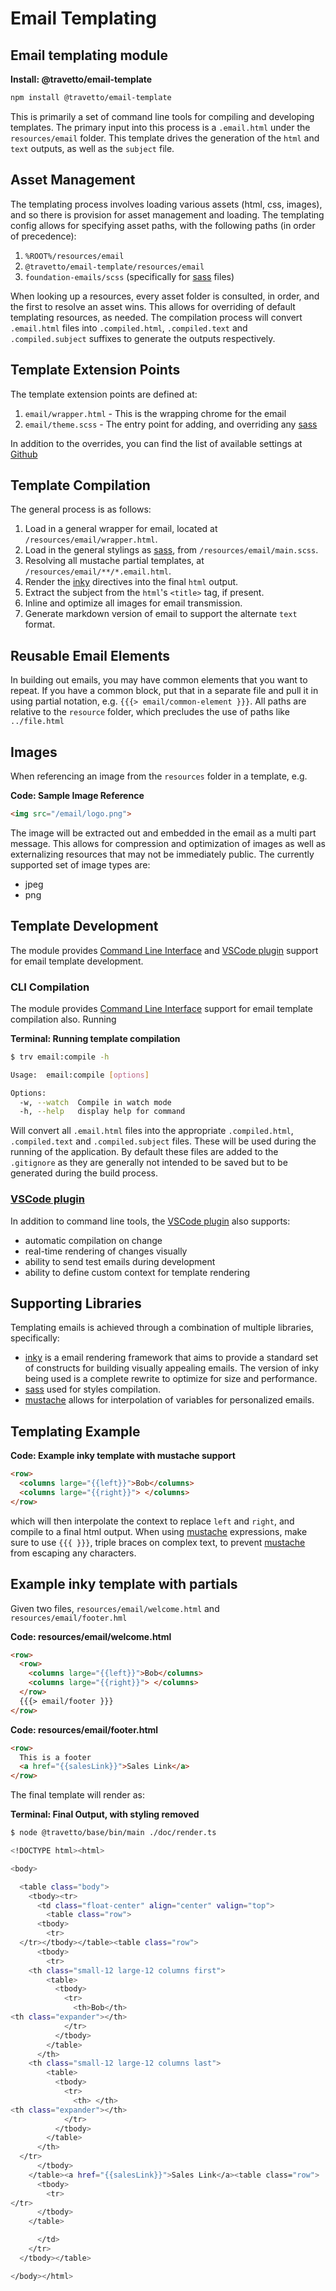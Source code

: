 <!-- This file was generated by the framweork and should not be modified directly -->
<!-- Please modify https://github.com/travetto/travetto/tree/master/module/email-template/doc.ts and execute "npm run docs" to rebuild -->
# Email Templating
## Email templating module

**Install: @travetto/email-template**
```bash
npm install @travetto/email-template
```

This is primarily a set of command line tools for compiling and developing templates.  The primary input into this process is a `.email.html` under the `resources/email` folder.  This template drives the generation of the `html` and `text` outputs, as well as the `subject` file.

## Asset Management

The templating process involves loading various assets (html, css, images), and so there is provision for asset management and loading.  The templating config allows for specifying asset paths, with the following paths (in order of precedence):

   
   1. `%ROOT%/resources/email`
   1. `@travetto/email-template/resources/email`
   1. `foundation-emails/scss` (specifically for [sass](https://github.com/sass/dart-sass) files)

When looking up a resources, every asset folder is consulted, in order, and the first to resolve an asset wins.  This allows for overriding of default templating resources, as needed.  The compilation process will convert `.email.html` files into `.compiled.html`, `.compiled.text` and `.compiled.subject` suffixes to generate the outputs respectively.  

## Template Extension Points

The template extension points are defined at:

   
   1. `email/wrapper.html` - This is the wrapping chrome for the email
   1. `email/theme.scss` - The entry point for adding, and overriding any [sass](https://github.com/sass/dart-sass)

In addition to the overrides, you can find the list of available settings at [Github](#https-github-com-foundation-foundation-emails-blob-develop-scss-settings-settings-scss})

## Template Compilation

The general process is as follows:

   
   1. Load in a general wrapper for email, located at `/resources/email/wrapper.html`.
   1. Load in the general stylings as [sass](https://github.com/sass/dart-sass), from `/resources/email/main.scss`.
   1. Resolving all mustache partial templates, at `/resources/email/**/*.email.html`.
   1. Render the [inky](https://github.com/zurb/inky) directives into the final `html` output.
   1. Extract the subject from the `html`'s `<title>` tag, if present.
   1. Inline and optimize all images for email transmission.
   1. Generate markdown version of email to support the alternate `text` format.

## Reusable Email Elements

In building out emails, you may have common elements that you want to repeat.  If you have a common block, put that in a separate file and pull it in using partial notation, e.g. `{{{> email/common-element }}}`.  All paths are relative to the `resource` folder, which precludes the use of paths like `../file.html`

## Images

When referencing an image from the `resources` folder in a template, e.g.

**Code: Sample Image Reference**
```html
<img src="/email/logo.png">
```

The image will be extracted out and embedded in the email as a multi part message.  This allows for compression and optimization of images as well as externalizing resources that may not be immediately public.  The currently supported set of image types are:

   
   *  jpeg
   *  png

## Template Development

The module provides [Command Line Interface](https://github.com/travetto/travetto/tree/master/module/cli#readme "CLI infrastructure for travetto framework") and [VSCode plugin](https://marketplace.visualstudio.com/items?itemName=arcsine.travetto-plugin) support for email template development.

### CLI Compilation

The module provides [Command Line Interface](https://github.com/travetto/travetto/tree/master/module/cli#readme "CLI infrastructure for travetto framework") support for email template compilation also. Running

**Terminal: Running template compilation**
```bash
$ trv email:compile -h

Usage:  email:compile [options]

Options:
  -w, --watch  Compile in watch mode
  -h, --help   display help for command
```

Will convert all `.email.html` files into the appropriate `.compiled.html`, `.compiled.text` and `.compiled.subject` files.  These will be used during the running of the application.  By default these files are added to the `.gitignore` as they are generally not intended to be saved but to be generated during the build process.

### [VSCode plugin](https://marketplace.visualstudio.com/items?itemName=arcsine.travetto-plugin)
In addition to command line tools, the [VSCode plugin](https://marketplace.visualstudio.com/items?itemName=arcsine.travetto-plugin) also supports:

   
   *  automatic compilation on change
   *  real-time rendering of changes visually
   *  ability to send test emails during development
   *  ability to define custom context for template rendering

## Supporting Libraries

Templating emails is achieved through a combination of multiple libraries, specifically:

   
   *  [inky](https://github.com/zurb/inky) is a email rendering framework that aims to provide a standard set of constructs for building visually appealing emails.  The version of inky being used is a complete rewrite to optimize for size and performance.
   *  [sass](https://github.com/sass/dart-sass) used for styles compilation.
   *  [mustache](https://github.com/janl/mustache.js/) allows for interpolation of variables for personalized emails.

## Templating Example

**Code: Example inky template with mustache support**
```html
<row>
  <columns large="{{left}}">Bob</columns>
  <columns large="{{right}}"> </columns>
</row>
```

which will then interpolate the context to replace `left` and `right`, and compile to a final html output. When using [mustache](https://github.com/janl/mustache.js/) expressions, make sure to use `{{{ }}}`, triple braces on complex text, to prevent [mustache](https://github.com/janl/mustache.js/) from escaping any characters.

## Example inky template with partials

Given two files, `resources/email/welcome.html` and `resources/email/footer.hml`

**Code: resources/email/welcome.html**
```html
<row>
  <row>
    <columns large="{{left}}">Bob</columns>
    <columns large="{{right}}"> </columns>
  </row>
  {{{> email/footer }}}
</row>
```

**Code: resources/email/footer.html**
```html
<row>
  This is a footer
  <a href="{{salesLink}}">Sales Link</a>
</row>
```

The final template will render as:

**Terminal: Final Output, with styling removed**
```bash
$ node @travetto/base/bin/main ./doc/render.ts 

<!DOCTYPE html><html>

<body>

  <table class="body">
    <tbody><tr>
      <td class="float-center" align="center" valign="top">
        <table class="row">
      <tbody>
        <tr>
  </tr></tbody></table><table class="row">
      <tbody>
        <tr>
    <th class="small-12 large-12 columns first">
        <table>
          <tbody>
            <tr>
              <th>Bob</th>
<th class="expander"></th>
            </tr>
          </tbody>
        </table>
      </th>
    <th class="small-12 large-12 columns last">
        <table>
          <tbody>
            <tr>
              <th> </th>
<th class="expander"></th>
            </tr>
          </tbody>
        </table>
      </th>
  </tr>
      </tbody>
    </table><a href="{{salesLink}}">Sales Link</a><table class="row">
      <tbody>
        <tr>
</tr>
      </tbody>
    </table>

      </td>
    </tr>
  </tbody></table>

</body></html>
```
